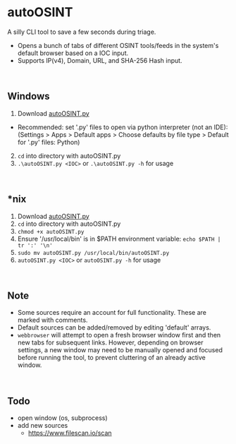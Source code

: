 # autoOSINT
A silly CLI tool to save a few seconds during triage.<br>
- Opens a bunch of tabs of different OSINT tools/feeds in the system's default browser based on a IOC input.<br>
- Supports IP(v4), Domain, URL, and SHA-256 Hash input.<br>

<br>

## Windows
1) Download [autoOSINT.py](https://github.com/isaacward1/autoOSINT/blob/main/autoOSINT.py)<br>

- Recommended: set '.py' files to open via python interpreter (not an IDE): <br>
   (Settings > Apps > Default apps > Choose defaults by file type > Default for '.py' files: Python)
   
2) `cd` into directory with autoOSINT.py
3) `.\autoOSINT.py <IOC>` or `.\autoOSINT.py -h` for usage


<br>

## *nix
1) Download [autoOSINT.py](https://github.com/isaacward1/autoOSINT/blob/main/autoOSINT.py)
2) `cd` into directory with autoOSINT.py
3) `chmod +x autoOSINT.py`
4) Ensure '/usr/local/bin' is in $PATH environment variable: `echo $PATH | tr ':' '\n'`
5) `sudo mv autoOSINT.py /usr/local/bin/autoOSINT.py`
6) `autoOSINT.py <IOC>` or `autoOSINT.py -h` for usage

<br>

## Note
- Some sources require an account for full functionality. These are marked with comments.
- Default sources can be added/removed by editing 'default' arrays.
- `webbrowser` will attempt to open a fresh browser window first and then new tabs for subsequent links. However, depending on browser settings, a new window may need to be manually opened and focused before running the tool, to prevent cluttering of an already active window.

<br>

## Todo
- open window (os, subprocess)
- add new sources
   - https://www.filescan.io/scan
